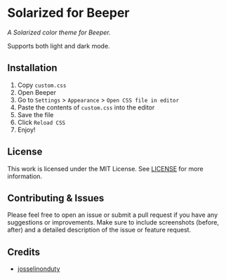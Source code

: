 # Solarized for Beeper

_A Solarized color theme for Beeper._

Supports both light and dark mode.

## Installation

1. Copy `custom.css`
2. Open Beeper
3. Go to `Settings` > `Appearance` > `Open CSS file in editor`
4. Paste the contents of `custom.css` into the editor
5. Save the file
6. Click `Reload CSS`
7. Enjoy!

## License

This work is licensed under the MIT License. See [LICENSE](LICENSE) for more information.

## Contributing & Issues

Please feel free to open an issue or submit a pull request if you have any suggestions or improvements.
Make sure to include screenshots (before, after) and a detailed description of the issue or feature request.

## Credits

- [josselinonduty](https://github.com/josselinonduty/)
